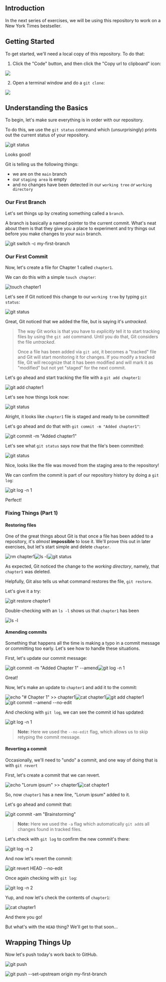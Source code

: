## Introduction

In the next series of exercises, we will be using this repository to work on a New York Times bestseller.

## Getting Started

To get started, we'll need a local copy of this repository.  To do that:

1. Click the "Code" button, and then click the "Copy url to clipboard" icon:

![](/images/image-9.png)

2. Open a terminal window and do a `git clone`:

![](/images/image-10.png)

## Understanding the Basics

To begin, let's make sure everything is in order with our repository.

To do this, we use the `git status` command which (unsurprisingly) prints out the current status of your repository.

![git status](/images/1-step-shell-0.svg)

Looks good!

Git is telling us the following things:

* we are on the `main` branch
* our `staging area` is empty
* and no changes have been detected in our `working tree` *or* `working directory`

### Our First Branch

Let's set things up by creating something called a `branch`.

A branch is basically a named pointer to the current commit.  What's neat about them is that they give you a place to experiment and try things out before you make changes to your `main` branch.

![git switch -c my-first-branch](/images/1-step-shell-1.svg)

### Our First Commit

Now, let's create a file for Chapter 1 called `chapter1`.

We can do this with a simple `touch chapter`:

![touch chapter1](/images/1-step-shell-2.svg)

Let's see if Git noticed this change to our `working tree` by typing `git status`:

![git status](/images/1-step-shell-3.svg)

Great, Git noticed that we added the file, but is saying it's *untracked*.

> The way Git works is that you have to *explicitly* tell it to start tracking files by using the `git add` command.  Until you do that, Git considers the file *untracked*.
>
> Once a file has been added via `git add`, it becomes a "tracked" file and Git will start monitoring it for changes. If you modify a tracked file, Git will recognize that it has been modified and will mark it as "modified" but not yet "staged" for the next commit.

Let's go ahead and start tracking the file with a `git add chapter1`:

![git add chapter1](/images/1-step-shell-4.svg)

Let's see how things look now:

![git status](/images/1-step-shell-5.svg)

Alright, it looks like `chapter1` file is staged and ready to be committed!

Let's go ahead and do that with `git commit -m "Added chapter1"`:

![git commit -m "Added chapter1"](/images/1-step-shell-6.svg)

Let's see what `git status` says now that the file's been committed:

![git status](/images/1-step-shell-7.svg)

Nice, looks like the file was moved from the staging area to the repository!

We can confirm the commit is part of our repository history by doing a `git log`:

![git log -n 1](/images/1-step-shell-8.svg)

Perfect!

### Fixing Things (Part 1)

#### Restoring files

One of the great things about Git is that once a file has been added to a repository, it's *almost* **impossible** to lose it.  We'll prove this out in later exercises, but let's start simple and delete `chapter`.

![rm chapter1](/images/1-step-shell-9.svg)![ls -l](/images/1-step-shell-10.svg)![git status](/images/1-step-shell-11.svg)

As expected, Git noticed the change to the *working directory*, namely, that `chapter1` was deleted.

Helpfully, Git also tells us what command restores the file, `git restore`.

Let's give it a try:

![git restore chapter1](/images/1-step-shell-12.svg)

Double-checking with an `ls -l` shows us that `chapter1` has been

![ls -l](/images/1-step-shell-13.svg)

#### Amending commits

Something that happens all the time is making a typo in a commit message or committing too early.  Let's see how to handle these situations.

First, let's update our commit message:

![git commit -m "Added Chapter 1" --amend](/images/1-step-shell-14.svg)![git log -n 1](/images/1-step-shell-15.svg)

Great!

Now, let's make an update to `chapter1` and add it to the commit:

![echo "# Chapter 1" >> chapter1](/images/1-step-shell-16.svg)![cat chapter1](/images/1-step-shell-17.svg)![git add chapter1](/images/1-step-shell-18.svg)![git commit --amend --no-edit](/images/1-step-shell-19.svg)

And checking with `git log`, we can see the commit id has updated:

![git log -n 1](/images/1-step-shell-20.svg)

> **Note:** Here we used the `--no-edit` flag, which allows us to skip retyping the commit message.

#### Reverting a commit

Occasionally, we'll need to "undo" a commit, and one way of doing that is with `git revert`

First, let's create a commit that we can revert.

![echo "Lorum ipsum" >> chapter1](/images/1-step-shell-21.svg)![cat chapter1](/images/1-step-shell-22.svg)

So, now `chapter1` has a new line, "Lorum ipsum" added to it.

Let's go ahead and commit that:

![git commit -am "Brainstorming"](/images/1-step-shell-23.svg)

> **Note:** Here we used the `-a` flag which automatically `git add`s all changes found in tracked files.

Let's check with `git log` to confirm the new commit's there:

![git log -n 2](/images/1-step-shell-24.svg)

And now let's revert the commit:

![git revert HEAD --no-edit](/images/1-step-shell-25.svg)

Once again checking with `git log`:

![git log -n 2](/images/1-step-shell-26.svg)

Yup, and now let's check the contents of `chapter1`:

![cat chapter1](/images/1-step-shell-27.svg)

And there you go!

But what's with the `HEAD` thing?  We'll get to that soon...

## Wrapping Things Up

Now let's push today's work back to GitHub.

![git push](/images/1-step-shell-28.svg)

![git push --set-upstream origin my-first-branch](/images/1-step-shell-29.svg)
